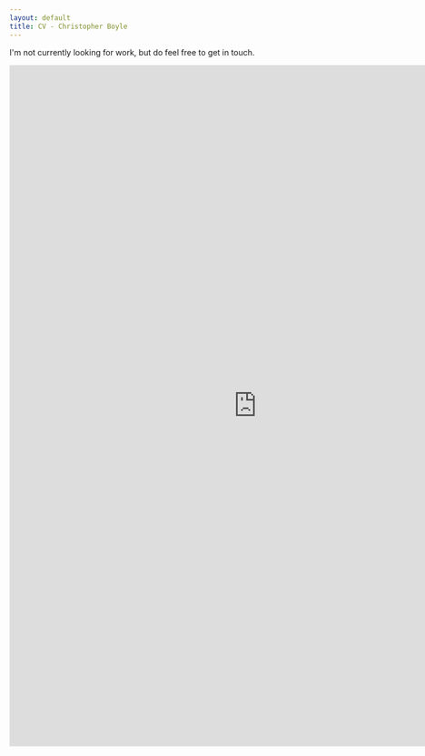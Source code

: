 ```yaml
---
layout: default
title: CV - Christopher Boyle
---
```


<!-- <div class="standout" style="width: 23cm; background-color: var(--accent-colour);">
<h1>Hire me!</h1>
<p>I'm currently open to opportunities! I'm looking for roles related to <b>software development</b> or <b>data science</b>. </p><br />


<p>I write code, I wrangle data, and I love it.</p><br />

<p>If you're interested, please get in touch. CV &amp; contact info below.</p>
</div> -->

<div class="standout" style="width: 23cm;">
<p>I'm not currently looking for work, but do feel free to get in touch.</p>
</div>

<iframe src="https://cmjb.tech/cv/cv" style='display: block; width: 23cm; height: 31.7cm; margin: auto; border: none;'></iframe>
